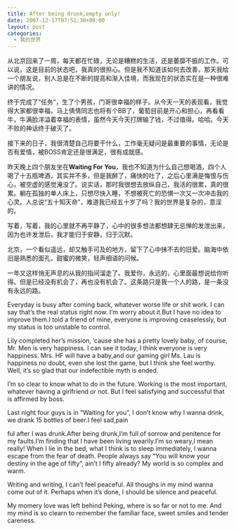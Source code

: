 ```yaml
---
title: After being drunk,empty only!
date: 2007-12-17T07:51:38+00:00
layout: post
categories:
  - 我的世界
---
```


从北京回来了一周，每天都在忙碌，无论是糟糕的生活，还是萎靡不振的工作。可以说，这是目前的状态吧，我真的很担心。但是我不知道该如何去改善，那天我给一个朋友说，别人总是在不断的提高和渐入佳境，而我现在的状态实在是一种很难讲的情况。

终于完成了“任务”，生了个男孩，门哥很幸福的样子。从今天一天的表现看，我觉得大家都很幸福，马上倩倩同志也将有个BB了，葡萄目前是开心和担心，再看看牛，牛满脸洋溢着幸福的表情，虽然今天今天打牌输了钱，不过值得。哈哈。今天不败的神话终于破灭了。

接下来的日子，我很清楚自己将要干什么，工作毫无疑问是最重要的事情，无论是否有爱情，被BOSS肯定还是很满足，很有成就感。
<!--more-->
昨天晚上四个朋友坐在**Waiting For You**，我也不知道为什么自己想喝酒，四个人喝了十五瓶啤酒，其实并不多，但是我醉了，痛快的吐了，之后心里满是悔恨与伤心，被空虚的感觉淹没了。说实话，那时我很想去放纵自己，我活的很累，真的很累。躺在孤独的单人床上，只想尽快入睡，不想被死亡的恐惧一次又一次冲击我的心灵。人总说“五十知天命”，难道我已经五十岁了吗？我的世界是复杂的，意淫的。

写着，写着，我的心里就不再平静了，心中的很多想法都想肆无忌惮的发泄出来，因为也许发泄后，我才能归于安静，归于沉默。

北京，一个看似遥远，却又触手可及的地方，留下了心中抹不去的旧爱。脑海中依旧是熟悉的面孔，甜蜜的微笑，轻声细语的问候。

一年又这样悄无声息的从我的指间溜走了。我爱你，永远的，心里面最想说给你听得。但是已经没有机会了，再也没有机会了。这条路只是我一个人的路，是一条没有永远的路。

Everyday is busy after coming back, whatever worse life or shit work. I can say that’s the real status right now. I’m worry about it.But I have no idea to improve them.I told a friend of mine, everyone is improving ceaselessly, but my status is too unstable to control.

Lily completed her’s mission, ’cause she has a pretty lovely baby, of course, Mr. Men is very happiness. I can see it today, I think everyone is very happiness. Mrs. HF will have a baby,and our gaming girl Ms. Lau is happiness no doubt, even she lost the game, but I think she feel worthy. Well, it’s so glad that our indefectible myth is ended.

I’m so clear to know what to do in the future. Working is the most important, whatever having a girlfriend or not. But I feel satisfying and successful that is affirmed by boss.

Last night four guys is in “Waiting for you”, I don’t know why I wanna drink, we drank 15 bottles of beer.I feel sad,pain

ful after I was drunk.After being drunk,I’m full of sorrow and penitence for my faults.I’m finding that I have been living wearily.I’m so weary,I mean really! When I lie in the bed, what I think is to sleep immediately, I wanna escape from the fear of death. People always say “You will know your destiny in the age of fifty”, ain’t I fifty already? My world is so complex and warm.

Writing and writing, I can’t feel peaceful. All thoughs in my mind wanna come out of it. Perhaps when it’s done, I should be silence and peaceful.

My momery love was left behind Peking, where is so far or not to me. And my mind is so clearn to remember the familiar face, sweet smiles and tender careness.
 